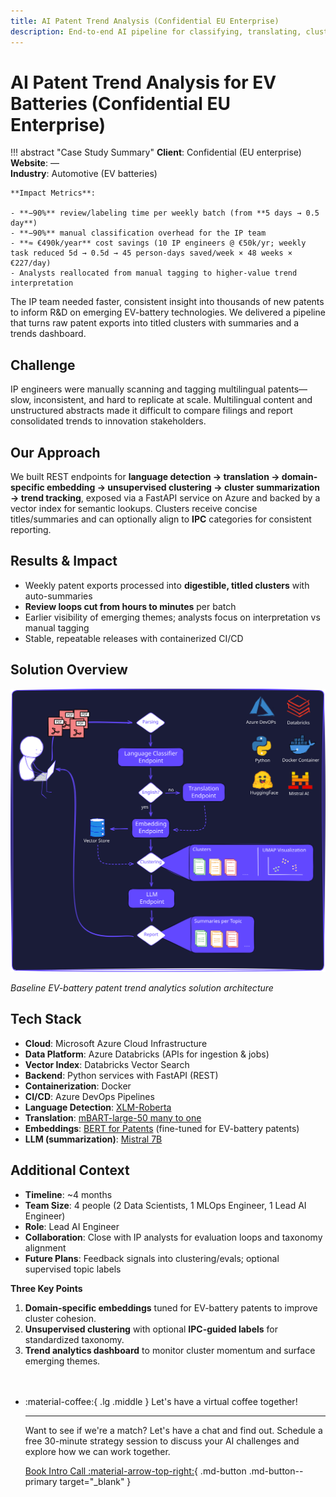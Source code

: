 ```yaml
---
title: AI Patent Trend Analysis (Confidential EU Enterprise)
description: End-to-end AI pipeline for classifying, translating, clustering, and summarizing patent filings to surface EV-battery technology trends for IP and innovation teams.
---
```


# AI Patent Trend Analysis for EV Batteries (Confidential EU Enterprise)

!!! abstract "Case Study Summary"
    **Client**: Confidential (EU enterprise)  
    **Website**: —  
    **Industry**: Automotive (EV batteries)  
    
    **Impact Metrics**:
    
    - **−90%** review/labeling time per weekly batch (from **5 days → 0.5 day**)  
    - **−90%** manual classification overhead for the IP team  
    - **≈ €490k/year** cost savings (10 IP engineers @ €50k/yr; weekly task reduced 5d → 0.5d → 45 person-days saved/week × 48 weeks × €227/day)  
    - Analysts reallocated from manual tagging to higher-value trend interpretation

The IP team needed faster, consistent insight into thousands of new patents to inform R&D on emerging EV-battery technologies. We delivered a pipeline that turns raw patent exports into titled clusters with summaries and a trends dashboard.

## Challenge

IP engineers were manually scanning and tagging multilingual patents—slow, inconsistent, and hard to replicate at scale. Multilingual content and unstructured abstracts made it difficult to compare filings and report consolidated trends to innovation stakeholders.

## Our Approach

We built REST endpoints for **language detection → translation → domain-specific embedding → unsupervised clustering → cluster summarization → trend tracking**, exposed via a FastAPI service on Azure and backed by a vector index for semantic lookups. Clusters receive concise titles/summaries and can optionally align to **IPC** categories for consistent reporting.

## Results & Impact

- Weekly patent exports processed into **digestible, titled clusters** with auto-summaries  
- **Review loops cut from hours to minutes** per batch  
- Earlier visibility of emerging themes; analysts focus on interpretation vs manual tagging  
- Stable, repeatable releases with containerized CI/CD

## Solution Overview

![Architecture Diagram](../../assets/patent-trend-analytics-architecture.svg)

*Baseline EV-battery patent trend analytics solution architecture*

## Tech Stack
- **Cloud**: Microsoft Azure Cloud Infrastructure
- **Data Platform**: Azure Databricks (APIs for ingestion & jobs)
- **Vector Index**: Databricks Vector Search
- **Backend**: Python services with FastAPI (REST)
- **Containerization**: Docker
- **CI/CD**: Azure DevOps Pipelines
- **Language Detection**: [XLM-Roberta](https://huggingface.co/qanastek/51-languages-classifier)
- **Translation**: [mBART-large-50 many to one](https://huggingface.co/facebook/mbart-large-50-many-to-one-mmt)
- **Embeddings**: [BERT for Patents](https://huggingface.co/anferico/bert-for-patents) (fine-tuned for EV-battery patents)
- **LLM (summarization)**: [Mistral 7B](https://huggingface.co/mistralai/Mistral-7B-Instruct-v0.2)

## Additional Context

- **Timeline**: ~4 months  
- **Team Size**: 4 people (2 Data Scientists, 1 MLOps Engineer, 1 Lead AI Engineer)
- **Role**: Lead AI Engineer  
- **Collaboration**: Close with IP analysts for evaluation loops and taxonomy alignment  
- **Future Plans**: Feedback signals into clustering/evals; optional supervised topic labels

**Three Key Points**

1. **Domain-specific embeddings** tuned for EV-battery patents to improve cluster cohesion.  
2. **Unsupervised clustering** with optional **IPC-guided labels** for standardized taxonomy.  
3. **Trend analytics dashboard** to monitor cluster momentum and surface emerging themes.

<div class="grid cards" style="margin-top: 3rem" markdown>

-   :material-coffee:{ .lg .middle } Let's have a virtual coffee together!

    ---
    
    Want to see if we're a match? Let's have a chat and find out. Schedule a free 30-minute strategy session to discuss your AI challenges and explore how we can work together.

    [Book Intro Call :material-arrow-top-right:](https://calendar.app.google/2FvRfdbidFFGPKcu6){ .md-button .md-button--primary target="_blank" }

</div>
